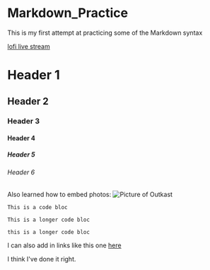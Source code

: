 # Markdown_Practice
This is my first attempt at practicing some of the Markdown syntax

[lofi live stream](https://www.youtube.com/watch?v=SAvXjWgKSQ8) 

# Header 1
## Header 2
### Header 3
#### Header 4
##### Header 5
###### Header 6

Also learned how to embed photos:
![Picture of Outkast](https://media.npr.org/assets/img/2015/12/17/480935671_wide-ef4e68035679af56e464352b86bd75d4d26e1ee7-s1600-c85.jpg)

`This is a code bloc`

    This is a longer code bloc
```this is a longer code bloc```

I can also add in links like this one [here](www.google.com)

I think I've done it right.
